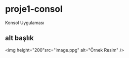 # proje1-consol
Konsol Uygulaması
## alt başlık
<img  height="200"src="image.ppg" alt="Örnek Resim"
/>

